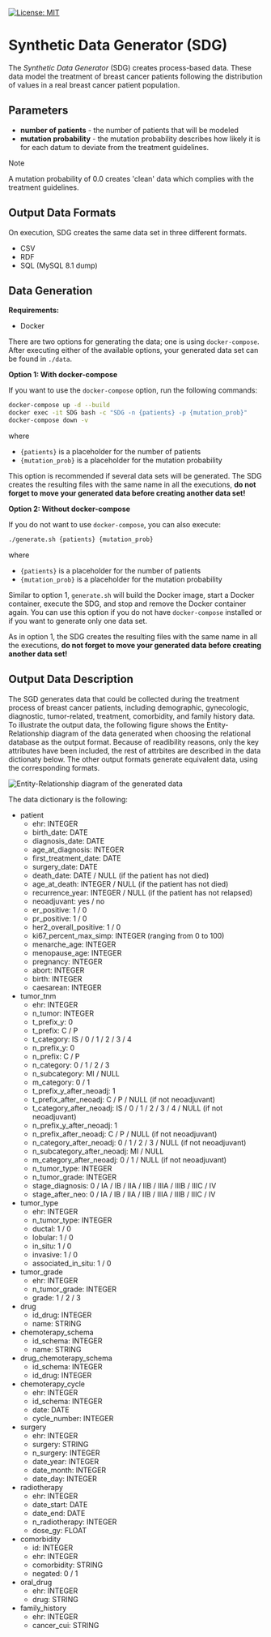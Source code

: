 [![License: MIT](https://img.shields.io/badge/License-MIT-yellow.svg)](LICENSE)

# Synthetic Data Generator (SDG)

The _Synthetic Data Generator_ (SDG) creates process-based data.
These data model the treatment of breast cancer patients following the distribution of values in a real breast cancer patient population.

## Parameters

* __number of patients__ - the number of patients that will be modeled
* __mutation probability__ - the mutation probability describes how likely it is for each datum to deviate from the treatment guidelines.

> [!NOTE]
> A mutation probability of 0.0 creates 'clean' data which complies with the treatment guidelines.

## Output Data Formats

On execution, SDG creates the same data set in three different formats.

* CSV
* RDF
* SQL (MySQL 8.1 dump)

## Data Generation

__Requirements:__
* Docker

There are two options for generating the data; one is using `docker-compose`.
After executing either of the available options, your generated data set can be found in `./data`.

__Option 1: With docker-compose__

If you want to use the `docker-compose` option, run the following commands:

```bash
docker-compose up -d --build
docker exec -it SDG bash -c "SDG -n {patients} -p {mutation_prob}"
docker-compose down -v
```

where
* `{patients}` is a placeholder for the number of patients
* `{mutation_prob}` is a placeholder for the mutation probability

This option is recommended if several data sets will be generated. The SDG creates the resulting files with the same name in all the executions, __do not forget to move your generated data before creating another data set!__

__Option 2: Without docker-compose__

If you do not want to use `docker-compose`, you can also execute:

```bash
./generate.sh {patients} {mutation_prob}
```

where
* `{patients}` is a placeholder for the number of patients
* `{mutation_prob}` is a placeholder for the mutation probability

Similar to option 1, `generate.sh` will build the Docker image, start a Docker container, execute the SDG, and stop and remove the Docker container again.
You can use this option if you do not have `docker-compose` installed or if you want to generate only one data set.

As in option 1, the SDG creates the resulting files with the same name in all the executions, __do not forget to move your generated data before creating another data set!__


## Output Data Description

The SGD generates data that could be collected during the treatment process of breast cancer patients, including demographic, gynecologic, diagnostic, tumor-related, treatment, comorbidity, and family history data. To illustrate the output data, the following figure shows the Entity-Relationship diagram of the data generated when choosing the relational database as the output format. Because of readibility reasons, only the key attributes have been included, the rest of attrbites are described in the data dictionaty below. The other output formats generate equivalent data, using the corresponding formats.

![Entity-Relationship diagram of the generated data](http://url/to/img.png)

The data dictionary is the following:
* patient
  * ehr: INTEGER
  * birth_date: DATE
  * diagnosis_date: DATE
  * age_at_diagnosis: INTEGER
  * first_treatment_date: DATE
  * surgery_date: DATE
  * death_date: DATE / NULL (if the patient has not died)
  * age_at_death: INTEGER / NULL (if the patient has not died)
  * recurrence_year: INTEGER / NULL (if the patient has not relapsed)
  * neoadjuvant: yes / no
  * er_positive: 1 / 0
  * pr_positive: 1 / 0
  * her2_overall_positive: 1 / 0
  * ki67_percent_max_simp: INTEGER (ranging from 0 to 100)
  * menarche_age: INTEGER
  * menopause_age: INTEGER
  * pregnancy: INTEGER
  * abort: INTEGER
  * birth: INTEGER
  * caesarean: INTEGER
* tumor_tnm
  * ehr: INTEGER
  * n_tumor: INTEGER
  * t_prefix_y: 0
  * t_prefix: C / P
  * t_category: IS / 0 / 1 / 2 / 3 / 4
  * n_prefix_y: 0
  * n_prefix: C / P
  * n_category: 0 / 1 / 2 / 3
  * n_subcategory: MI / NULL
  * m_category: 0 / 1
  * t_prefix_y_after_neoadj: 1
  * t_prefix_after_neoadj: C / P / NULL (if not neoadjuvant)
  * t_category_after_neoadj: IS / 0 / 1 / 2 / 3 / 4 / NULL (if not neoadjuvant)
  * n_prefix_y_after_neoadj: 1
  * n_prefix_after_neoadj: C / P / NULL (if not neoadjuvant)
  * n_category_after_neoadj: 0 / 1 / 2 / 3 / NULL (if not neoadjuvant)
  * n_subcategory_after_neoadj: MI / NULL
  * m_category_after_neoadj: 0 / 1 / NULL (if not neoadjuvant)
  * n_tumor_type: INTEGER
  * n_tumor_grade: INTEGER
  * stage_diagnosis: 0 / IA / IB / IIA / IIB / IIIA / IIIB / IIIC / IV
  * stage_after_neo: 0 / IA / IB / IIA / IIB / IIIA / IIIB / IIIC / IV
* tumor_type
  * ehr: INTEGER
  * n_tumor_type: INTEGER
  * ductal: 1 / 0
  * lobular: 1 / 0
  * in_situ: 1 / 0
  * invasive: 1 / 0
  * associated_in_situ: 1 / 0
* tumor_grade
  * ehr: INTEGER
  * n_tumor_grade: INTEGER
  * grade: 1 / 2 / 3
* drug
  * id_drug: INTEGER
  * name: STRING
* chemoterapy_schema
  * id_schema: INTEGER
  * name: STRING
* drug_chemoterapy_schema
  * id_schema: INTEGER
  * id_drug: INTEGER
* chemoterapy_cycle
  * ehr: INTEGER
  * id_schema: INTEGER
  * date: DATE
  * cycle_number: INTEGER
* surgery
  * ehr: INTEGER
  * surgery: STRING
  * n_surgery: INTEGER
  * date_year: INTEGER
  * date_month: INTEGER
  * date_day: INTEGER
* radiotherapy
  * ehr: INTEGER
  * date_start: DATE
  * date_end: DATE
  * n_radiotherapy: INTEGER
  * dose_gy: FLOAT
* comorbidity
  * id: INTEGER
  * ehr: INTEGER
  * comorbidity: STRING
  * negated: 0 / 1
* oral_drug
  * ehr: INTEGER
  * drug: STRING
* family_history
  * ehr: INTEGER
  * cancer_cui: STRING


